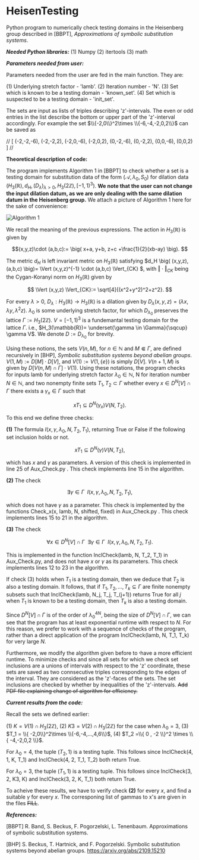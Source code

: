 # HeisenTesting
Python program to numerically check testing domains in the Heisenberg group described in [BBPT], _Approximations of symbolic substitution systems_.

_**Needed Python libraries:**_
(1) Numpy
(2) itertools
(3) math


_**Parameters needed from user:**_

Parameters needed from the user are fed in the main function. They are:

(1) Underlying stretch factor - 'lamb'.
(2) Iteration number - 'N'.
(3) Set which is known to be a testing domain - 'known_set'.
(4) Set which is suspected to be a testing domain - 'init_set'.

The sets are input as lists of triples describing 'z'-intervals. The even or odd entries in the list describe the bottom or upper part of the 'z'-interval accordingly. For example the set $\\{-2,0\\}^2\times \\{-6,-4,-2,0,2\\}$ can be saved as

// 
[ (-2,-2,-6), (-2,-2,2), (-2,0,-6), (-2,0,2), (0,-2,-6), (0,-2,2), (0,0,-6), (0,0,2)  ]
 //


**Theoretical description of code:**

The program implements Algorithm 1 in [BBPT] to check whether a set is a testing domain for substitution data of the form $\big( \mathcal{A}, \lambda_0, S_0 \big)$ for dilation data $\Big( H_3(\mathbb{R}), d_H, (D_\lambda)_{\lambda>0}, H_3(2\mathbb{Z}), [-1,1)^3  \Big)$. **We note that the user can not change the input dilation datum, as we are only dealing with the same dilation datum in the Heisenberg group.** 
We attach a picture of Algorithm 1 here for the sake of convenience:

![Algorithm 1](https://github.com/tenen25/HeisenTesting/assets/75997072/4ffe97ad-bd8c-41ed-a627-912194068b05)

We recall the meaning of the previous expressions. The action in $H_3(\mathbb{R})$ is given by


$$(x,y,z)\cdot (a,b,c):= \big( x+a, y+b, z+c +\frac{1}{2}(xb-ay) \big). $$

The metric $d_H$ is left invariant metric on $H_3(\mathbb{R})$ satisfying $d_H \big( (x,y,z), (a,b,c)  \big)= \Vert (x,y,z)^{-1} \cdot (a,b,c)  \Vert_{CK} $, with $\Vert \cdot \Vert_{CK}$ being the Cygan-Koranyi norm on $H_3(\mathbb{R})$ given by 

$$ \Vert (x,y,z) \Vert_{CK}:= \sqrt[4]{(x^2+y^2)^2+z^2}. $$

For every $\lambda>0$, $D_\lambda: H_3(\mathbb{R}) \to H_3(\mathbb{R})$ is a dilation given by $D_\lambda(x,y,z)=\big( \lambda x, \lambda y, \lambda^2 z \big)$. $\lambda_0$ is some underlying stretch factor, for which $D_{\lambda_0}$ preserves the lattice $\Gamma:= H_3(2\mathbb{Z})$. $V=[-1,1)^3$ is a fundemantal testing domain for the lattice $\Gamma$. i.e., $H_3(\mathbb{R})= \underset{\gamma \in \Gamma}{\sqcup} \gamma V$. We denote $D:=D_{\lambda_0}$ for brevity. 

Using these notions, the sets $V(n,M)$, for $n\in \mathbb{N}$ and $M\Subset \Gamma$, are defined recursively in [BHP], _Symbolic substitution systems beyond abelian groups_. $V(1,M):= D[M]\cdot D[V]$, and $V(1):=V(1,\{e\})$ is simply $D[V]$. $V(n+1,M)$ is given by $D[V(n,M)\cap \Gamma]\cdot V(1)$. Using these notations, the program checks for inputs lamb for underlying stretch factor $\lambda_0\in \mathbb{N}$, N for iteration number $N\in \mathbb{N}$, and two nonempty finite sets $T_1,T_2\subset \Gamma$ whether every $x\in D^N[V]\cap \Gamma$ there exists a $\gamma_x \in \Gamma$ such that

$$ xT_1 \subseteq D^N(\gamma_x) V(N,T_2). $$

To this end we define three checks:

**(1)** The formula $I(x, \gamma, \lambda_0, N, T_2, T_1)$, returning True or False if the following set inclusion holds or not.

$$ xT_1 \subseteq D^N(\gamma) V(N,T_2), $$

which has $x$ and $\gamma$ as parameters. A version of this check is implemented in line 25 of Aux_Check.py . This check implements line 15 in the algorithm.

**(2)** The check

$$ \exists \gamma\in \Gamma \enspace I(x, \gamma, \lambda_0, N, T_2, T_1) , $$

which does not have $\gamma$ as a parameter. This check is implemented by the functions Check_x(x, lamb, N, shifted, fixed) in  Aux_Check.py . This check implements lines 15 to 21 in the algorithm.

**(3)** The check

$$  \forall x\in D^N[V]\cap \Gamma \enspace \exists \gamma\in \Gamma \enspace  I(x, \gamma, \lambda_0, N, T_2, T_1). $$

This is implemented in the function InclCheck(lamb, N, T_2, T_1)  in Aux_Check.py, and does not have $x$ or $\gamma$ as its parameters. This check implements lines 12 to 23 in the algorithm.

If check (3) holds when  $T_1$ is a testing domain, then we deduce that $T_2$ is also a testing domain. It follows, that if $T_1,T_2,...,T_k \subseteq \Gamma$ are finite nonempty subsets such that InclCheck(lamb, N_j, T_j, T_(j+1)) returns True for all $j$ when $T_1$ is known to be a testing domain, then $T_k$ is also a testing domain. 

Since $D^N[V]\cap \Gamma$ is of the order of $\lambda_0^{4N}$, being the size of $D^N[V]\cap \Gamma$, we can see that the program has at least exponential runtime with respect to $N$. For this reason, we prefer to work with a sequence of checks of the program, rather than a direct application of the program InclCheck(lamb, N, T_1, T_k) for very large $N$.

Furthermore, we modify the algorithm given before to יhave a more efficient runtime.
To minimize checks and since all sets for which we check set inclusions are a unions of intervals with respect to the 'z' coordinate, these sets are saved as  two connsecutive triples corresponding to the edges of the interval. They are considered as the 'z'-faces of the sets. The set inclusions are checked by whether by inequalities of the 'z'-intervals. ~~Add PDF file explaining change of algorithm for efficiency.~~


_**Current results from the code:**_

Recall the sets we defined earlier: 

(1) $K = V(1)\cap H_3(2\mathbb{Z})$, 
(2) $K3 = V(2)\cap H_3(2\mathbb{Z})$ for the case when $\lambda_0=3$, 
(3) $T_1 = \\{ -2,0\\}^2\times \\{-6,-4,...,4,6\\}$, 
(4) $T_2 =\\{ 0 , -2 \\}^2 \times \\{ -4,-2,0,2 \\}$.

For $\lambda_0=4$, the tuple $\big( T_2 ,1\big)$ is a testing tuple. This follows since InclCheck(4, 1, K, T_1) and InclCheck(4, 2, T_1, T_2) both return True.

For $\lambda_0=3$, the tuple $\big( T_1 ,1\big)$ is a testing tuple. This follows since InclCheck(3, 2, K3, K) and InclCheck(3, 2, K, T_1) both return True.

To acheive these results, we have to verify check **(2)** for every $x$, and find a suitable $\gamma$ for every $x$. The corresponing list of gammas to x's are given in the files ~~FILL~~.

_**References:**_

[BBPT] R. Band, S. Beckus, F. Pogorzelski, L. Tenenbaum. Approximations of symbolic substitution systems. 

[BHP] S. Beckus, T. Hartnick, and F. Pogorzelski. Symbolic substitution systems beyond abelian groups. https://arxiv.org/abs/2109.15210



